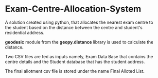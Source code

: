 # Exam-Centre-Allocation-System

A solution created using python, that allocates the nearest exam centre to the student based on the distance between the centre and student's residential address.

**geodesic** module from the **geopy.distance** library is used to calculate the distance.

Two CSV files are fed as inputs namely, Exam Data Base that contains the centre details and the Student database that has the student address.

The final allotment csv file is stored under the name Final Alloted List.
